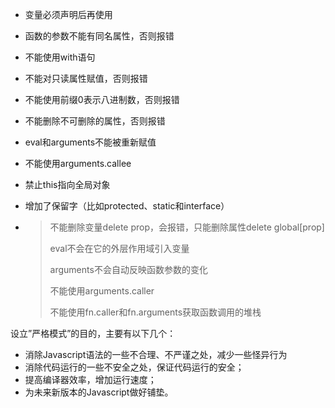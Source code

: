 + 变量必须声明后再使用

+ 函数的参数不能有同名属性，否则报错

+ 不能使用with语句

+ 不能对只读属性赋值，否则报错

+ 不能使用前缀0表示八进制数，否则报错

+ 不能删除不可删除的属性，否则报错

+ eval和arguments不能被重新赋值

+ 不能使用arguments.callee

+ 禁止this指向全局对象

+ 增加了保留字（比如protected、static和interface）

+ > 不能删除变量delete prop，会报错，只能删除属性delete global[prop]
  >
  > eval不会在它的外层作用域引入变量
  >
  > arguments不会自动反映函数参数的变化
  >
  > 不能使用arguments.caller
  >
  > 不能使用fn.caller和fn.arguments获取函数调用的堆栈

设立”严格模式”的目的，主要有以下几个：

+ 消除Javascript语法的一些不合理、不严谨之处，减少一些怪异行为
+ 消除代码运行的一些不安全之处，保证代码运行的安全；
+ 提高编译器效率，增加运行速度；
+ 为未来新版本的Javascript做好铺垫。
















